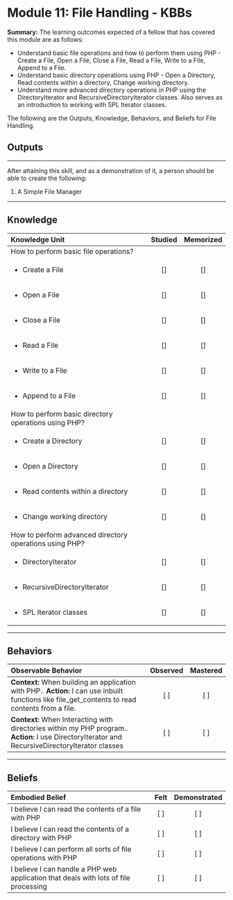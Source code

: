 # Module 11: File Handling - KBBs

**Summary:**
The learning outcomes expected of a fellow that has covered this module are as follows:
- Understand basic file operations and how to perform them using PHP - Create a File, Open a File, Close a File, Read a File, Write to a File, Append to a File.
- Understand basic directory operations using PHP - Open a Directory, Read contents within a directory, Change working directory.
- Understand more advanced directory operations in PHP using the DirectoryIterator and RecursiveDirectoryIterator classes. Also serves as an introduction to working with SPL Iterator classes.


The following are the Outputs, Knowledge, Behaviors, and Beliefs for File Handling.


## **Outputs**
----------
After attaining this skill, and as a demonstration of it, a person should be able to create the following:

1. A Simple File Manager


----------
## **Knowledge**


| Knowledge Unit   |      Studied      | Memorized |
|:-------------|:------------------:|:--------:|
| How to perform basic file operations?
| <ul><li>Create a File</li></ul> | [] | [] |
| <ul><li>Open a File</li></ul> | [] | [] |
| <ul><li>Close a File</li></ul> | [] | [] |
| <ul><li>Read a File</li></ul> | [] | [] |
| <ul><li>Write to a File</li></ul> | [] | [] |
| <ul><li>Append to a File</li></ul> | [] | [] |
| How to perform basic directory operations using PHP?
| <ul><li>Create a Directory</li></ul> | [] | [] |
| <ul><li>Open a Directory</li></ul> | [] | [] |
| <ul><li>Read contents within a directory</li></ul> | [] | [] |
| <ul><li>Change working directory</li></ul> | [] | [] |
| How to perform advanced directory operations using PHP?
| <ul><li>DirectoryIterator</li></ul> | [] | [] |
| <ul><li>RecursiveDirectoryIterator</li></ul> | [] | [] |
| <ul><li>SPL Iterator classes</li></ul> | [] | [] |




----------


## **Behaviors**

| Observable Behavior   |      Observed      | Mastered |
|:-------------|:------------------:|:--------:|
| **Context:** When building an application with PHP.. **Action:**  I can use inbuilt functions like file_get_contents to read contents from a file.| [ ] | [ ]  |
| **Context:** When Interacting with directories within my PHP program.. **Action:**  I use DirectoryIterator and RecursiveDirectoryIterator classes| [ ] | [ ]  |



----------


## **Beliefs**


| Embodied Belief   |      Felt      | Demonstrated |
|:-------------|:------------------:|:--------:|
| I believe I can read the contents of a file with PHP | [ ] | [ ]  |
| I believe I can read the contents of a directory with PHP | [ ] | [ ] |
| I believe I can perform all sorts of file operations with PHP  |   [ ]   |   [ ] |
| I believe I can handle a PHP web application that deals with lots of file processing  |   [ ]   |   [ ] |



